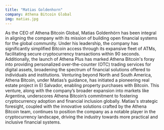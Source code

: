 ```yaml
---
title: "Matias Goldenhorn"
company: Athena Bitcoin Global
img: matias.jpg
---
```


As the CEO of Athena Bitcoin Global, Matias Goldenhörn has been integral in aligning the company with its mission of building open financial systems for the global community. Under his leadership, the company has significantly simplified Bitcoin access through its expansive fleet of ATMs, facilitating secure cryptocurrency transactions within 90 seconds. Additionally, the launch of Athena Plus has marked Athena Bitcoin's foray into providing personalized over-the-counter (OTC) trading services for digital assets, broadening the spectrum of financial solutions offered to individuals and institutions. Venturing beyond North and South America, Athena Bitcoin, under Matias’s guidance, has initiated a pioneering real estate project in El Salvador, enabling property purchases with Bitcoin. This venture, along with the company’s broader expansion into markets like Argentina, underscores Athena Bitcoin’s commitment to fostering cryptocurrency adoption and financial inclusion globally. Matias's strategic foresight, coupled with the innovative solutions crafted by the Athena Bitcoin team, continues to position the company as a notable player in the cryptocurrency landscape, driving the industry towards more practical and inclusive financial systems.